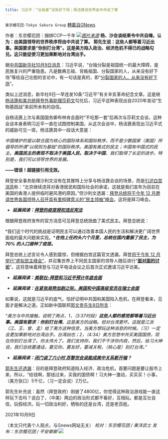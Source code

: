 ```yaml
---
title: 习近平：“台独者”没有好下场；杨洁篪说世界由中共说了算
---
```

`東京櫻花団-Tokyo Sakura Group` [轉載自GNews](https://gnews.org/zh-hans/1582925/)

作者：东京樱花团｜捆绑CCP一千年
![](https://lh6.googleusercontent.com/UlaQzAP62LClfBeM_0S5zYVdPzr0Tqqse1Yv20S1usrJ3_HmBFyesGpx7kYgBK2pJuNRABnPKZOQA9GPIwNoH5wXHN3DEyRAo4aL-sRZn3tfS2U_NTz50dexZqLq30Nh6-7tfN6q=s0)[*图片来源*](https://gdb.voanews.com/F828DB11-D417-43BC-A459-D582DA5C5F5F_w1597_n_r1_st.jpg)
**杨、沙会谈结果令中共自嗨，认为：由美国领导的世界秩序将由中共说了算。 郭先生说：这些人都等着习近出事。美国要求是“你别打台湾”。这是美方陷入政治、经济危机不得已的战略勾兑。这只能促使习更加果断地对台湾出手。**

据[中共国新华社10月9日消息](http://www.news.cn/politics/2021-10/09/c_1127939930.htm)：习近平说，“台独分裂是祖国统一的最大障碍，是民族复兴的严重隐患。凡是数典忘祖、背叛祖国、分裂国家的人，从来没有好下场”等给自己壮胆的言论中，有一句话是真的，即“[分裂国家的人，从来没有好下场](http://www.news.cn/politics/2021-10/09/c_1127939930.htm)”。

类似上述消息，新华社9日一早连发10条“习近平”有关辛亥革命纪念文章。这是继[杨洁篪和](http://www.cidca.gov.cn/2021-10/08/c_1211396136.htm)[美总统拜登外事助理莎莉文](https://www.reuters.com/world/us/us-envoy-sullivan-meet-chinas-top-diplomat-yang-this-week-scmp-2021-10-05/)勾兑后，习近平这种表现出自2020年发动“生物基因战”来前所未有的自信。

自杨洁篪上次与美国国务卿布林肯会面时“不吃那一套”后再次与莎莉文会谈，这种会谈本身表明习近平一直在试图控制美国，从这次会谈中，杨洁篪表现出习近平式的威胁可见一斑，杨洁篪其中一段话大意是：

*中国维护的是以联合国为核心的国际体系和国际秩序，而不是少数国家（美国）所倡导的所谓“以规则为基础”的国际秩序。美国有美式的民主；中国有中国式的民主。****美国民主的表现不取决于美国人民，取决于中国****，我们取得了长足的进步。特别是，我们可以领导世界的发展。*

**——错误！超链接引用无效。**

拜登安全事务助理沙利文没有在其推特上分享与杨洁篪会谈的场景，而是[引述白宫消息](https://twitter.com/JakeSullivan46/status/1423332016007823363?s=20)称：“北京继续违背对香港居民和国际社会的承诺，这就是我们宣布为目前在美国的香港人提供临时避风港的原因。”但沙利文透漏：[拜登总统将于今年 12 月邀请世界各国领导人召开具有里程碑意义的“民主领袖”峰会](https://www.whitehouse.gov/briefing-room/statements-releases/2021/08/11/president-biden-to-convene-leaders-summit-for-democracy/)。这将是拜习峰会。

- ***延展阅读：***[***拜登的疫苗授权违反宪法***](https://thehill.com/opinion/judiciary/572149-bidens-wildly-unconstitutional-vaccine-mandate)


根据拜登政府发布的官方消息可见拜登总统扭曲了美式民主。拜登总统说：

*我们这个时代的挑战是证明民主可以通过改善本国人民的生活和解决更广阔世界面临的最大问题来实现。****在他上任的头六个月里，总统在国内重振了民主，为 70% 的人口接种了疫苗。***

拜登总统上述言论令人感到震惊，但根据白宫这篇官文透漏，拜登[将于今年 12 月举行“虚拟民主峰会”](https://www.whitehouse.gov/briefing-room/statements-releases/2021/08/11/president-biden-to-convene-leaders-summit-for-democracy/)，并召集世界上不同民主国家的领导人随后进行“[**面对面的讨论**](https://www.whitehouse.gov/briefing-room/statements-releases/2021/08/11/president-biden-to-convene-leaders-summit-for-democracy/)”。这将意味着拜登与习近平电话会议之后首次正式邀请习近平访美。

- ***延展阅读：***[***美联社-拜登和习近平预计年底会面***](https://apnews.com/article/joe-biden-business-yang-jiechi-zurich-jake-sullivan-849ea601c2ffd61e6a8c0976876d8d63)


- ***延展阅读：***[***在******紧张局势加剧之际，美国和中国高级官员在瑞士会面***](https://fr.news.yahoo.com/fond-tensions-accrues-hauts-repr%C3%A9sentants-031932759.html)


如果说，这就是习近平的底气，恰好证明中共国和美国陷入危机，在拜登看来，见面才是解决之道。正如新中国联邦[郭文贵先生8日所言](https://www.gettr.com/post/pdiwza018f)：

*“美方与中共接触，说明了两点，1，（3:37时段）****这些人都的感觉都等着习近出事。美国有要求：你别打台湾****。这是美方的战略。但对台湾更坏。这就是江派（江、王、曾、孟）给了美方这种信息，当美方想玩这种消息的时候。（习）一定会更加果断地对台湾出手。台湾凶也；2，（4:34）美方忽悠中共买美国国债，现在你别打台湾了。你太伟大了。我们支持你，我们不干涉你内政，然后，给习大神说，我们总统要通话，要见你。要友好，要减关税，（核心是）别打台湾。”*

- ***延展阅读：***[***闭门谈了六小时 苏黎世会谈能成美中关系新开端***](https://www.voachinese.com/a/experts-on-sullivan-yang-meeting-20211006/6260658.html)***？***


[郭先生还透漏](https://www.gettr.com/post/pdiwza018f)：目的是拜登政府知道陷入经济、政治危机，首要问题是要让股市上来，所以，“给钱啊，那钱过来，买我的国债啊！习大神一激动，买买买！小事，（美方张口）5千亿，（习一定会说）2万亿。

郭先生补充说：虽然（拜登政府）刚披了4800亿，你觉得这种政治游戏能一直这样玩下去吗？说白了，（中美）两边的政治形式都不看好，互相玩。都是互壮自信，玩假经济。玩一切政治利好，牺牲的还是台湾，还是老百姓。

2021年10月9日

（本文只代表个人观点，与Gnews网站无关）
*校对：东京樱花团 / 東洋武士*
*发布：东京樱花团 / 平安卿卿*
![](https://assets.gnews.org/wp-content/uploads/2021/08/image0-1-36.jpg)
